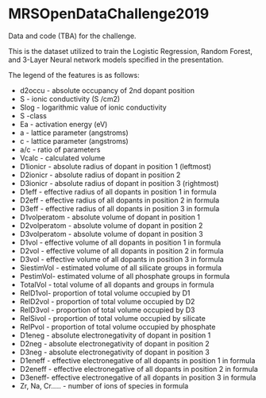 # MRSOpenDataChallenge2019
Data and code (TBA) for the challenge.

This is the dataset utilized to train the Logistic Regression, Random Forest, and 3-Layer Neural network models specified in the presentation.

The legend of the features is as follows:


* d2occu - absolute occupancy of 2nd dopant position
* S - ionic conductivity (S /cm2)
* Slog - logarithmic value of ionic conductivity
* S -class 
* Ea - activation energy (eV)
* a - lattice parameter (angstroms)
* c - lattice parameter (angstroms)
* a/c - ratio of parameters
* Vcalc - calculated volume
* D1ionicr - absolute radius of dopant in position 1 (leftmost)
* D2ionicr - absolute radius of dopant in position 2
* D3ionicr - absolute radius of dopant in position 3 (rightmost)
* D1eff - effective radius of all dopants in position 1 in formula
* D2eff - effective radius of all dopants in position 2 in formula
* D3eff - effective radius of all dopants in position 3 in formula
* D1volperatom - absolute volume of dopant in position 1
* D2volperatom - absolute volume of dopant in position 2
* D3volperatom - absolute volume of dopant in position 3
* D1vol - effective volume of all dopants in position 1 in formula
* D2vol - effective volume of all dopants in position 2 in formula
* D3vol - effective volume of all dopants in position 3 in formula
* SiestimVol - estimated volume of all silicate groups in formula
* PestimVol- estimated volume of all phosphate groups in formula
* TotalVol - total volume of all dopants and groups in formula
* RelD1vol- proportion of total volume occupied by D1
* RelD2vol - proportion of total volume occupied by D2
* RelD3vol - proportion of total volume occupied by D3
* RelSivol - proportion of total volume occupied by silicate
* RelPvol - proportion of total volume occupied by phosphate
* D1eneg - absolute electronegativity of dopant in position 1 
* D2neg - absolute electronegativity of dopant in position 2
* D3neg - absolute electronegativity of dopant in position 3 
* D1eneff - effective electronegative of all dopants in position 1 in formula
* D2eneff - effective electronegative of all dopants in position 2 in formula
* D3eneff- effective electronegative of all dopants in position 3 in formula
* Zr, Na, Cr..... - number of ions of species in formula
